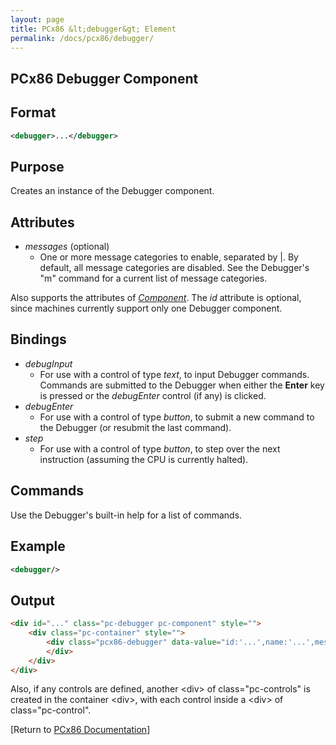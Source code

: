 ```yaml
---
layout: page
title: PCx86 &lt;debugger&gt; Element
permalink: /docs/pcx86/debugger/
---
```


PCx86 Debugger Component
---

Format
---
```xml
<debugger>...</debugger>
```

Purpose
---
Creates an instance of the Debugger component.

Attributes
---
* *messages* (optional)
	* One or more message categories to enable, separated by |. By default, all message categories are disabled.
	See the Debugger's "m" command for a current list of message categories.

Also supports the attributes of *[Component](/docs/pcx86/component/)*. The *id* attribute is optional, since machines
currently support only one Debugger component.

Bindings
---
* *debugInput*
	* For use with a control of type *text*, to input Debugger commands.  Commands are submitted to the Debugger
	when either the **Enter** key is pressed or the *debugEnter* control (if any) is clicked.
* *debugEnter*
	* For use with a control of type *button*, to submit a new command to the Debugger (or resubmit the last command).
* *step*
	* For use with a control of type *button*, to step over the next instruction (assuming the CPU is currently halted).

Commands
---
Use the Debugger's built-in help for a list of commands.

Example
---
```xml
<debugger/>
```

Output
---
```html
<div id="..." class="pc-debugger pc-component" style="">
    <div class="pc-container" style="">
        <div class="pcx86-debugger" data-value="id:'...',name:'...',messages:'...'">
        </div>
    </div>
</div>
```

Also, if any controls are defined, another &lt;div&gt; of class="pc-controls" is created in the container &lt;div&gt;,
with each control inside a &lt;div&gt; of class="pc-control".

[Return to [PCx86 Documentation](..)]
